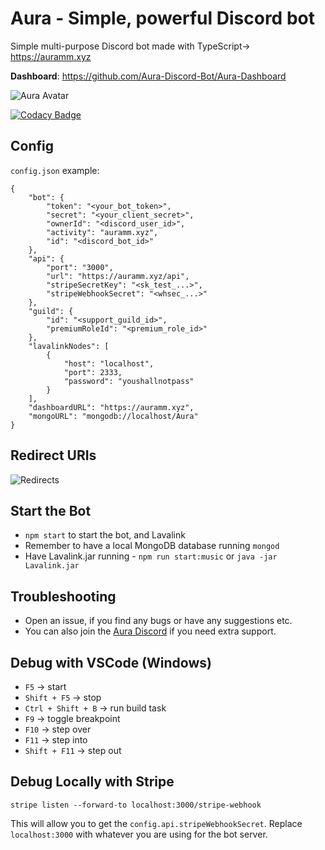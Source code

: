 # Aura - Simple, powerful Discord bot
Simple multi-purpose Discord bot made with TypeScript-> https://auramm.xyz

**Dashboard**: https://github.com/Aura-Discord-Bot/Aura-Dashboard

![Aura Avatar](https://i.ibb.co/tmF2Wrc/aura-smol.png)

[![Codacy Badge](https://app.codacy.com/project/badge/Grade/f18b5eb590f74d3aa5ba353d881b412c)](https://www.codacy.com/gh/Aura-Discord-Bot/Aura/dashboard?utm_source=github.com&amp;utm_medium=referral&amp;utm_content=Aura-Discord-Bot/Aura&amp;utm_campaign=Badge_Grade)

## Config
`config.json` example:
```
{
    "bot": {
        "token": "<your_bot_token>",
        "secret": "<your_client_secret>",
        "ownerId": "<discord_user_id>",
        "activity": "auramm.xyz",
        "id": "<discord_bot_id>"
    },
    "api": {
        "port": "3000",
        "url": "https://auramm.xyz/api",
        "stripeSecretKey": "<sk_test_...>",        
        "stripeWebhookSecret": "<whsec_...>"
    },
    "guild": {
        "id": "<support_guild_id>",
        "premiumRoleId": "<premium_role_id>"
    },
    "lavalinkNodes": [
        {
            "host": "localhost",
            "port": 2333,
            "password": "youshallnotpass"
        }
    ],
    "dashboardURL": "https://auramm.xyz",
    "mongoURL": "mongodb://localhost/Aura"
}
```

## Redirect URIs
![Redirects](https://i.ibb.co/9pbfVwL/updated-redirects.png)

## Start the Bot
- `npm start` to start the bot, and Lavalink
- Remember to have a local MongoDB database running `mongod`
- Have Lavalink.jar running - `npm run start:music` or `java -jar Lavalink.jar`

## Troubleshooting
- Open an issue, if you find any bugs or have any suggestions etc.
- You can also join the [Aura Discord](https://discord.gg/95gShMP) if you need extra support.

## Debug with VSCode (Windows)
* `F5` -> start
* `Shift + F5` -> stop
* `Ctrl + Shift + B` -> run build task
* `F9` -> toggle breakpoint
* `F10` -> step over
* `F11` -> step into
* `Shift + F11` -> step out

## Debug Locally with Stripe
`stripe listen --forward-to localhost:3000/stripe-webhook`

This will allow you to get the `config.api.stripeWebhookSecret`.
Replace `localhost:3000` with whatever you are using for the bot server.
